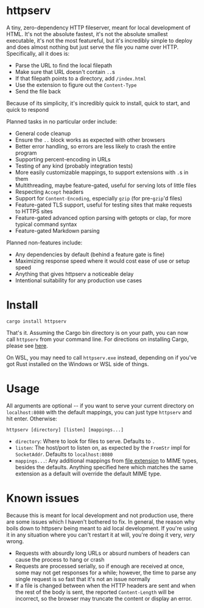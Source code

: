 # httpserv

A tiny, zero-dependency HTTP fileserver, meant for local development of HTML.
It's not the absolute fastest, it's not the absolute smallest executable, it's
not the most featureful, but it's incredibly simple to deploy and does almost
nothing but just serve the file you name over HTTP. Specifically, all it does
is:

- Parse the URL to find the local filepath
- Make sure that URL doesn't contain `..`s
- If that filepath points to a directory, add `/index.html`
- Use the extension to figure out the `Content-Type`
- Send the file back

Because of its simplicity, it's incredibly quick to install, quick to start,
and quick to respond

Planned tasks in no particular order include:

- General code cleanup
- Ensure the `..` block works as expected with other browsers
- Better error handling, so errors are less likely to crash the entire program
- Supporting percent-encoding in URLs
- Testing of any kind (probably integration tests)
- More easily customizable mappings, to support extensions with `.`s in them
- Multithreading, maybe feature-gated, useful for serving lots of little files
- Respecting `Accept` headers
- Support for `Content-Encoding`, especially `gzip` (for pre-`gzip`'d files)
- Feature-gated TLS support, useful for testing sites that make requests to
  HTTPS sites
- Feature-gated advanced option parsing with getopts or clap, for more typical
  command syntax
- Feature-gated Markdown parsing

Planned non-features include:

- Any dependencies by default (behind a feature gate is fine)
- Maximizing response speed where it would cost ease of use or setup speed
- Anything that gives httpserv a noticeable delay
- Intentional suitability for any production use cases

# Install

```
cargo install httpserv
```

That's it. Assuming the Cargo bin directory is on your path, you can now call
`httpserv` from your command line. For directions on installing Cargo, please
see [here](https://rustup.rs/).

On WSL, you may need to call `httpserv.exe` instead, depending on if you've
got Rust installed on the Windows or WSL side of things.

# Usage

All arguments are optional -- if you want to serve your current directory on
`localhost:8080` with the default mappings, you can just type `httpserv` and
hit enter. Otherwise:

```
httpserv [directory] [listen] [mappings...]
```

* `directory`: Where to look for files to serve. Defaults to `.`
* `listen`: The host/port to listen on, as expected by the `FromStr` impl for
  `SocketAddr`. Defaults to `localhost:8080`
* `mappings...`: Any additional mappings from [file extension][ext] to MIME
  types, besides the defaults. Anything specified here which matches the same
  extension as a default will override the default MIME type.

 [ext]: https://doc.rust-lang.org/std/path/struct.Path.html#method.extension

# Known issues

Because this is meant for local development and not production use, there are
some issues which I haven't bothered to fix. In general, the reason why boils
down to httpserv being meant to aid local development. If you're using it in
any situation where you can't restart it at will, you're doing it very, *very*
wrong.

- Requests with absurdly long URLs or absurd numbers of headers can cause the
  process to hang or crash
- Requests are processed serially, so if enough are received at once, some may
  not get responses for a while; however, the time to parse any single request
  is so fast that it's not an issue normally
- If a file is changed between when the HTTP headers are sent and when the
  rest of the body is sent, the reported `Content-Length` will be incorrect,
  so the browser may truncate the content or display an error.
